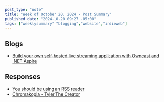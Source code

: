 ```yaml
---
post_type: "note" 
title: "Week of October 20, 2024 - Post Summary"
published_date: "2024-10-20 09:27 -05:00"
tags: ["weeklysummary","blogging","website","indieweb"]
---
```


## Blogs

- [Build your own self-hosted live streaming application with Owncast and .NET Aspire](/posts/build-your-own-live-streaming-app-owncast-dotnet-aspire)

## Responses

- [You should be using an RSS reader](/feed/you-should-be-using-rss-reader-pluralistic)
- [Chromakopia - Tyler The Creator](/feed/chromakopia-tyler-the-creator)
    
